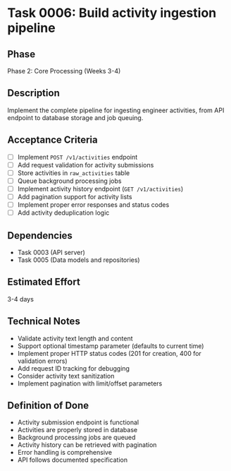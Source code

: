 # Task 0006: Build activity ingestion pipeline

## Phase
Phase 2: Core Processing (Weeks 3-4)

## Description
Implement the complete pipeline for ingesting engineer activities, from API endpoint to database storage and job queuing.

## Acceptance Criteria
- [ ] Implement `POST /v1/activities` endpoint
- [ ] Add request validation for activity submissions
- [ ] Store activities in `raw_activities` table
- [ ] Queue background processing jobs
- [ ] Implement activity history endpoint (`GET /v1/activities`)
- [ ] Add pagination support for activity lists
- [ ] Implement proper error responses and status codes
- [ ] Add activity deduplication logic

## Dependencies
- Task 0003 (API server)
- Task 0005 (Data models and repositories)

## Estimated Effort
3-4 days

## Technical Notes
- Validate activity text length and content
- Support optional timestamp parameter (defaults to current time)
- Implement proper HTTP status codes (201 for creation, 400 for validation errors)
- Add request ID tracking for debugging
- Consider activity text sanitization
- Implement pagination with limit/offset parameters

## Definition of Done
- Activity submission endpoint is functional
- Activities are properly stored in database
- Background processing jobs are queued
- Activity history can be retrieved with pagination
- Error handling is comprehensive
- API follows documented specification
